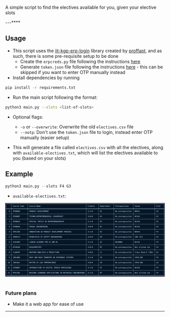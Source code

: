 A simple script to find the electives available for you, given your elective slots

---****

## Usage 
- This script uses the [iit-kgp-erp-login](https://pypi.org/project/iitkgp-erp-login/) library created by [proffapt](https://github.com/proffapt), and as such, there is some pre-requisite setup to be done 
    - Create the `erpcreds.py` file following the instructions [here](https://pypi.org/project/iitkgp-erp-login/#erpcreds)
    - Generate `token.json` file following the instructions [here](https://pypi.org/project/iitkgp-erp-login/#token) - this can be skipped if you want to enter OTP manually instead
- Install dependencies by running 
```sh
pip install -r requirements.txt
```
- Run the main script following the format: 
```sh
python3 main.py --slots <list-of-slots>
```
- Optional flags:
  - `-o` or `--overwrite`: Overwrite the old `electives.csv` file
  - `--notp`: Don't use the `token.json` file to login, instead enter OTP manually (easier setup)
  
- This will generate a file called `electives.csv` with all the electives, along with `available-electives.txt`, which will list the electives available to you (based on your slots)


## Example
```py
python3 main.py --slots F4 G3
```
- `available-electives.txt`:
<img src="./sample_output.png">

#
### Future plans
- Make it a web app for ease of use
****